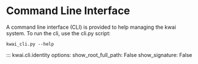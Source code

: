 # Command Line Interface
A command line interface (CLI) is provided to help managing the kwai system. To run the cli, use the cli.py script:

`kwai_cli.py --help`

::: kwai.cli.identity
    options:
        show_root_full_path: False
        show_signature: False
